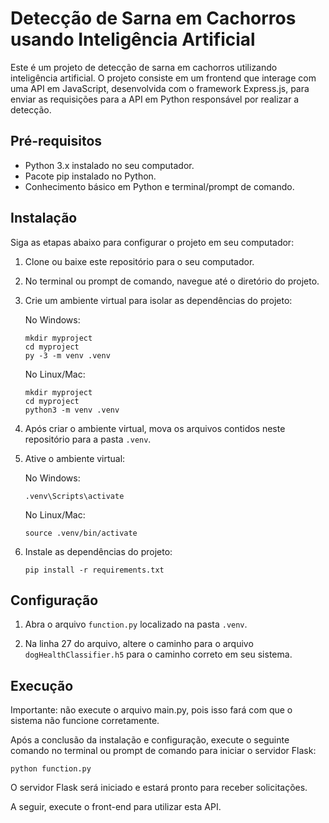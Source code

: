 # Detecção de Sarna em Cachorros usando Inteligência Artificial

Este é um projeto de detecção de sarna em cachorros utilizando inteligência artificial. O projeto consiste em um frontend que interage com uma API em JavaScript, desenvolvida com o framework Express.js, para enviar as requisições para a API em Python responsável por realizar a detecção.

## Pré-requisitos

- Python 3.x instalado no seu computador.
- Pacote pip instalado no Python.
- Conhecimento básico em Python e terminal/prompt de comando.

## Instalação

Siga as etapas abaixo para configurar o projeto em seu computador:

1. Clone ou baixe este repositório para o seu computador.

2. No terminal ou prompt de comando, navegue até o diretório do projeto.

3. Crie um ambiente virtual para isolar as dependências do projeto:

   No Windows:
   ```
   mkdir myproject
   cd myproject
   py -3 -m venv .venv
   ```

   No Linux/Mac:
   ```
   mkdir myproject
   cd myproject
   python3 -m venv .venv
   ```

4. Após criar o ambiente virtual, mova os arquivos contidos neste repositório para a pasta `.venv`.

5. Ative o ambiente virtual:

   No Windows:
   ```
   .venv\Scripts\activate
   ```

   No Linux/Mac:
   ```
   source .venv/bin/activate
   ```

6. Instale as dependências do projeto:

   ```
   pip install -r requirements.txt
   ```

## Configuração

1. Abra o arquivo `function.py` localizado na pasta `.venv`.

2. Na linha 27 do arquivo, altere o caminho para o arquivo `dogHealthClassifier.h5` para o caminho correto em seu sistema.

## Execução

Importante: não execute o arquivo main.py, pois isso fará com que o sistema não funcione corretamente.

Após a conclusão da instalação e configuração, execute o seguinte comando no terminal ou prompt de comando para iniciar o servidor Flask:

```
python function.py
```

O servidor Flask será iniciado e estará pronto para receber solicitações.

A seguir, execute o front-end para utilizar esta API.

